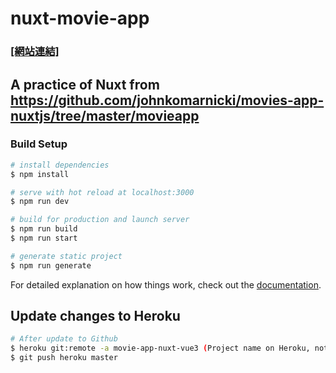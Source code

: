 # nuxt-movie-app

### [[網站連結]](https://movie-app-nuxt-vue3.herokuapp.com/) ###

## A practice of Nuxt from https://github.com/johnkomarnicki/movies-app-nuxtjs/tree/master/movieapp

### Build Setup

```bash
# install dependencies
$ npm install

# serve with hot reload at localhost:3000
$ npm run dev

# build for production and launch server
$ npm run build
$ npm run start

# generate static project
$ npm run generate
```

For detailed explanation on how things work, check out the [documentation](https://nuxtjs.org).

## Update changes to Heroku

```bash
# After update to Github
$ heroku git:remote -a movie-app-nuxt-vue3 (Project name on Heroku, not Github)
$ git push heroku master
```
